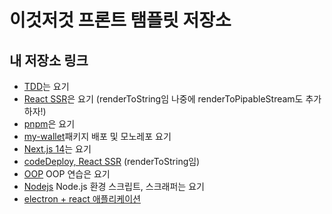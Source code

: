 # 이것저것 프론트 탬플릿 저장소

## 내 저장소 링크

- [TDD](https://github.com/peacepiece7/react-tdd)는 요기
- [React SSR](https://github.com/peacepiece7/react-webpack-ssr)은 요기 (renderToString임 나중에 renderToPipableStream도 추가하자!)
- [pnpm](https://github.com/peacepiece7/pnpm-template)은 요기
- [my-wallet](https://github.com/peacepiece7/my-wallet)패키지 배포 및 모노레포 요기
- [Next.js 14](https://github.com/peacepiece7/instantgram)는 요기
- [codeDeploy, React SSR](https://github.com/JoberChipFrappuccino/joberchip-fe-refactoring) (renderToString임)
- [OOP](https://github.com/peacepiece7/Motion) OOP 연습은 요기
- [Nodejs](https://github.com/peacepiece7/interbird-macro) Node.js 환경 스크립트, 스크래퍼는 요기
- [electron + react 애플리케이션](https://github.com/peacepiece7/interbird-macro-app)
